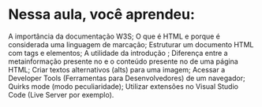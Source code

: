 # Nessa aula, você aprendeu:  

A importância da documentação W3S;
O que é HTML e porque é considerada uma linguagem de marcação;
Estruturar um documento HTML com tags e elementos;
A utilidade da introdução <!DOCTYPE html>;
Diferença entre a metainformação presente no <head> e o conteúdo presente no <body> de uma página HTML;
Criar textos alternativos (alts) para uma imagem;
Acessar a Developer Tools (Ferramentas para Desenvolvedores) de um navegador;
Quirks mode (modo peculiaridade);
Utilizar extensões no Visual Studio Code (Live Server por exemplo).